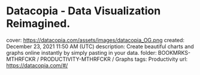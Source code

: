 # Datacopia - Data Visualization Reimagined.

cover: https://datacopia.com/assets/images/datacopia_OG.png
created: December 23, 2021 11:50 AM (UTC)
description: Create beautiful charts and graphs online instantly by simply pasting in your data.
folder: BOOKMRKS-MTHRFCKR / PRODUCTIVITY-MTHRFCKR / Graphs
tags: Productivity
url: https://datacopia.com/#/